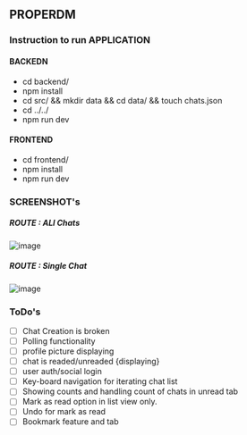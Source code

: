 ## PROPERDM

### Instruction to run APPLICATION

#### BACKEDN

- cd backend/
- npm install
- cd src/ && mkdir data && cd data/ && touch chats.json
- cd ../../
- npm run dev

#### FRONTEND

- cd frontend/
- npm install
- npm run dev

### SCREENSHOT's

##### ROUTE : ALl Chats
![image](https://github.com/user-attachments/assets/0af1475a-bf74-41af-b4b8-c6dcfe321162)
##### ROUTE : Single Chat
![image](https://github.com/user-attachments/assets/0d810b1d-d19b-41e1-938f-5a75b3a957ba)


### ToDo's

- [ ] Chat Creation is broken
- [ ] Polling functionality
- [ ] profile picture displaying
- [ ] chat is readed/unreaded {displaying}
- [ ] user auth/social login
- [ ] Key-board navigation for iterating chat list
- [ ] Showing counts and handling count of chats in unread tab
- [ ] Mark as read option in list view only.
- [ ] Undo for mark as read
- [ ] Bookmark feature and tab
